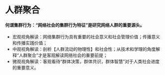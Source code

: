 # 人群聚合

#### 何谓集群行为：“网络社会的集群行为特征”是研究网络人群的重要源头。
- 宏观视角解读：网络集群行为具有重要的社会意义和社会管理价值；传播意义和传播实践价值；
- 中观视角解读：剖析【人群流动的物理性】和社会性；从技术和学理的角度解释“人群聚合”才是客观解读网络社会的重要前提；
- 微观视角解读：客观看待“群体决策，群体共识，群体智慧”对于人类社会进度的重要意义。
